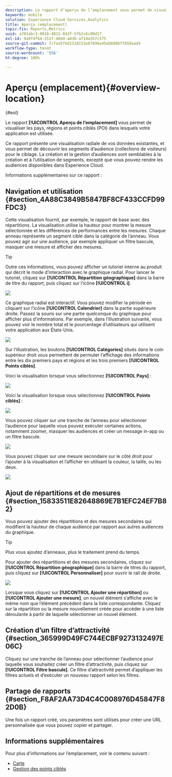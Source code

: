 ```yaml
---
description: Le rapport d’aperçu de l’emplacement vous permet de visualiser les pays, régions et points ciblés dans lesquels votre application est utilisée.
keywords: mobile
solution: Experience Cloud Services,Analytics
title: Aperçu (emplacement)
topic-fix: Reports,Metrics
uuid: a701abc3-001b-4015-843f-5fb2c6c80d17
exl-id: 9a9f4f64-251f-48d4-a838-af14a357c575
source-git-commit: 7cfaa5f6d1318151e87698a45eb6006f7850aad4
workflow-type: tm+mt
source-wordcount: '556'
ht-degree: 100%

---
```


# Aperçu (emplacement){#overview-location}

{#eol}

Le rapport **[!UICONTROL Aperçu de l’emplacement]** vous permet de visualiser les pays, régions et points ciblés (POI) dans lesquels votre application est utilisée.

Ce rapport présente une visualisation radiale de vos données existantes, et vous permet de découvrir les segments d’audience (collections de visiteurs) pour le ciblage. La création et la gestion d’audiences sont semblables à la création et à l’utilisation de segments, excepté que vous pouvez rendre les audiences disponibles dans Experience Cloud.

Informations supplémentaires sur ce rapport :

## Navigation et utilisation {#section_4A88C3849B5847BF8CF433CCFD99FDC3}

Cette visualisation fournit, par exemple, le rapport de base avec des répartitions. La visualisation utilise la hauteur pour montrer la mesure sélectionnée et les différences de performances entre les mesures. Chaque anneau représente un segment ciblé dans la catégorie de l’anneau. Vous pouvez agir sur une audience, par exemple appliquer un filtre bascule, masquer une mesure et afficher des mesures.

>[!TIP]
>
>Outre ces informations, vous pouvez afficher un tutoriel interne au produit qui décrit le mode d’interaction avec le graphique radial. Pour lancer le tutoriel, cliquez sur **[!UICONTROL Répartition géographique]** dans la barre de titre du rapport, puis cliquez sur l’icône **[!UICONTROL i]**.

![](assets/location.png)

Ce graphique radial est interactif. Vous pouvez modifier la période en cliquant sur l’icône **[!UICONTROL Calendrier]** dans la partie supérieure droite. Passez la souris sur une partie quelconque du graphique pour afficher plus d’informations. Par exemple, dans l’illustration suivante, vous pouvez voir le nombre total et le pourcentage d’utilisateurs qui utilisent votre application aux États-Unis.

![](assets/location_mouse.png)

Sur l’illustration, les boutons **[!UICONTROL Catégories]** situés dans le coin supérieur droit vous permettent de permuter l’affichage des informations entre les dix premiers pays et régions et les trois premiers **[!UICONTROL Points ciblés]**.

Voici la visualisation lorsque vous sélectionnez **[!UICONTROL Pays]** :

![](assets/location_countries.png)

Voici la visualisation lorsque vous sélectionnez **[!UICONTROL Points ciblés]** :

![](assets/location_poi.png)

Vous pouvez cliquer sur une tranche de l’anneau pour sélectionner l’audience pour laquelle vous pouvez exécuter certaines actions, notamment zoomer, masquer les audiences et créer un message in-app ou un filtre bascule.

![](assets/location_aud.png)

Vous pouvez cliquer sur une mesure secondaire sur le côté droit pour l’ajouter à la visualisation et l’afficher en utilisant la couleur, la taille, ou les deux.

![](assets/location_secondary.png)

## Ajout de répartitions et de mesures {#section_15833511E82648869E7B1EFC24EF7B82}

Vous pouvez ajouter des répartitions et des mesures secondaires qui modifient la hauteur de chaque audience par rapport aux autres audiences du graphique.

>[!TIP]
>
>Plus vous ajoutez d’anneaux, plus le traitement prend du temps.

Pour ajouter des répartitions et des mesures secondaires, cliquez sur **[!UICONTROL Répartition géographique]** dans la barre de titres du rapport, puis cliquez sur **[!UICONTROL Personnaliser]** pour ouvrir le rail de droite.

![](assets/location_rail.png)

Lorsque vous cliquez sur **[!UICONTROL Ajouter une répartition]** ou **[!UICONTROL Ajouter une mesure]**, un nouvel élément s’affiche avec le même nom que l’élément précédent dans la liste correspondante. Cliquez sur la répartition ou la mesure nouvellement créée pour accéder à une liste déroulante à partir de laquelle sélectionner un nouvel élément.

## Création d’un filtre d’attractivité {#section_365999D49FC744ECBF9273132497E06C}

Cliquez sur une tranche de l’anneau pour sélectionner l’audience pour laquelle vous souhaitez créer un filtre d’attractivité, puis cliquez sur **[!UICONTROL Filtre bascule]**. Ce filtre d’attractivité permet d’appliquer les filtres actuels et d’exécuter un nouveau rapport selon les filtres.

## Partage de rapports  {#section_F8AF2AA73D4C4C008976D45847F82D0B}

Une fois un rapport créé, vos paramètres sont utilisés pour créer une URL personnalisée que vous pouvez copier et partager.

## Informations supplémentaires

Pour plus d’informations sur l’emplacement, voir le contenu suivant :

* [Carte](/help/using/location/c-map-points.md)
* [Gestion des points ciblés](/help/using/location/t-manage-points.md)
